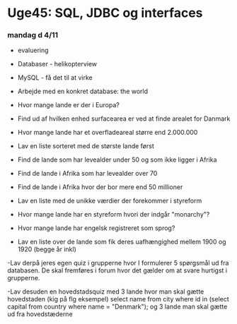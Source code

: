 # Uge45: SQL, JDBC og interfaces
### mandag d 4/11 
- evaluering
- Databaser - helikopterview
- MySQL - få det til at virke
- Arbejde med en konkret database: the world


- Hvor mange lande er der i Europa?
- Find ud af hvilken enhed surfacearea er ved at finde arealet for Danmark
- Hvor mange lande har et overfladeareal større end 2.000.000
- Lav en liste sorteret med de største lande først
- Find de lande som har levealder under 50 og som ikke ligger i Afrika
- Find de lande i Afrika som har levealder over 70
- Find de lande i Afrika hvor der bor mere end 50 millioner 
- Lav en liste med de unikke værdier der forekommer i styreform
- Hvor mange lande har en styreform hvori der indgår "monarchy"?
- Hvor mange lande har engelsk registreret som sprog?
- Lav en liste over de lande som fik deres uafhængighed mellem 1900 og 1920 (begge år inkl)



-Lav derpå jeres egen quiz i grupperne hvor I formulerer 5 spørgsmål ud fra databasen.
De skal fremføres i forum hvor det gælder om at svare hurtigst i grupperne.

-Lav desuden en hovedstadsquiz med 3 lande hvor man skal gætte hovedstaden (kig på flg eksempel)
select name from city where id in (select capital from country where name = "Denmark");
og 3 lande man skal gætte ud fra hovedstæderne


